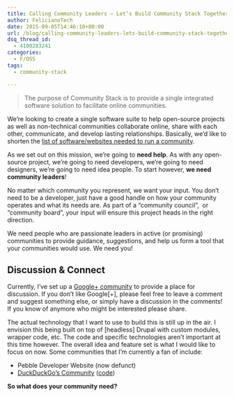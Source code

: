 ```yaml
---
title: Calling Community Leaders – Let’s Build Community Stack Together!
author: FelicianoTech
date: 2015-09-05T14:46:10+00:00
url: /blog/calling-community-leaders-lets-build-community-stack-together/
dsq_thread_id:
  - 4100283241
categories:
  - F/OSS
tags:
  - community-stack

---
```

> The purpose of Community Stack is to provide a single integrated software solution to facilitate online communities.

We’re looking to create a single software suite to help open-source projects as well as non-technical communities collaborate online, share with each other, communicate, and develop lasting relationships. Basically, we&#8217;d like to shorten the <a href="http://opensource.com/life/15/7/10-community-tools" target="_blank">list of software/websites needed to run a community</a>.

As we set out on this mission, we’re going to **need help**. As with any open-source project, we&#8217;re going to need developers, we&#8217;re going to need designers, we&#8217;re going to need idea people. To start however, **we need community leaders**!

No matter which community you represent, we want your input. You don&#8217;t need to be a developer, just have a good handle on how your community operates and what its needs are. As part of a &#8220;community council&#8221;,  or &#8220;community board&#8221;, your input will ensure this project heads in the right direction.

We need people who are passionate leaders in active (or promising) communities to provide guidance, suggestions, and help us form a tool that your communities would use. We need you!

## Discussion & Connect

Currently, I&#8217;ve set up a <a href="https://plus.google.com/communities/100390227809712927544" target="_blank">Google+ community</a> to provide a place for discussion. If you don&#8217;t like Google[+], please feel free to leave a comment and suggest something else, or simply have a discussion in the comments! If you know of anymore who might be interested please share.

The actual technology that I want to use to build this is still up in the air. I envision this being built on top of [headless] Drupal with custom modules, wrapper code, etc. The code and specific technologies aren&#8217;t important at this time however. The overall idea and feature set is what I would like to focus on now. Some communities that I&#8217;m currently a fan of include:

  * Pebble Developer Website (now defunct)
  * <a href="https://duck.co/" target="_blank">DuckDuckGo&#8217;s Community</a> (<a href="https://github.com/duckduckgo/community-platform" target="_blank">code</a>)

**So what does your community need?**
